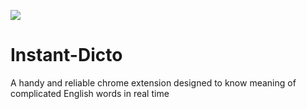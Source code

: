 <img src="icon.png"></img>
# Instant-Dicto
A handy and reliable chrome extension designed to know meaning of complicated English words in real time
